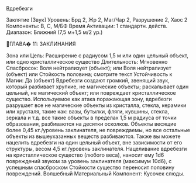 
Вдребезги

Заклятие [Звук]
Уровень: Брд 2, Жр 2, Маг/Чар 2,
Разрушение 2, Хаос 2
Компоненты: В, С, М/БФ
Время Активации: 1 стандартн. действ.
Диапазон: Ближний (7,5 м+1,5 м/2 ур.)

ГЛАВА�
11:
ЗАКЛИНАНИЯ

Зона или Цель: Расширение с радиусом
1,5 м или один цельный объект, или одно
кристаллическое существо
Длительность: Мгновенно
Спасбросок: Воля нейтрализует
(объект); или Воля нейтрализует (объект)
или Стойкость половина; смотрите текст
Устойчивость к Магии: Да (объект)
Вдребезги создают громкий, звенящий
звук, который разбивает хрупкие, не
магические объекты; раскалывает один
цельный, не магический объект; или повреждает кристаллическое существо.
Используемое как атака поражающая
зону, вдребезги разрушает все не магические объекты из кристалла, стекла,
керамики или хрусталя, такие как: вазы,
бутылки, фляги, кувшины, стекла, зеркала и т.д. все такие объекты в пределах
1,5 м радиуса от точки образования, разбиваются на десятки осколков. Объекты
весящие более 0,45 кг./уровень заклинателя, не повреждаемы, но все остальные
объекты из вышеуказанных веществ
разбиваются.
Также вы можете нацелить вдребезги
на один цельный объект, вне зависимости от его структуры, весом 4,5 кг./уровень заклинателя.
Нацеливание вдребезги на кристаллическое существо (любого веса), наносит
ему 1d6 повреждений звуком за уровень
заклинателя (максимум 10d6), с успешным спасброском Стойкости существо
переносит половину повреждений.
Волшебный Материальный Компонент: Кусочек слюды.